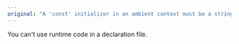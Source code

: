 ```yaml
---
original: "A 'const' initializer in an ambient context must be a string or numeric literal or literal enum reference."
---
```


You can't use runtime code in a declaration file.
